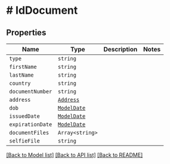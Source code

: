 # # IdDocument



## Properties

Name | Type | Description | Notes
------------ | ------------- | ------------- | -------------
| `type` | ```string``` |   |  |
| `firstName` | ```string``` |   |  |
| `lastName` | ```string``` |   |  |
| `country` | ```string``` |   |  |
| `documentNumber` | ```string``` |   |  |
| `address` | [```Address```](Address.md) |   |  |
| `dob` | [```ModelDate```](ModelDate.md) |   |  |
| `issuedDate` | [```ModelDate```](ModelDate.md) |   |  |
| `expirationDate` | [```ModelDate```](ModelDate.md) |   |  |
| `documentFiles` | ```Array<string>``` |   |  |
| `selfieFile` | ```string``` |   |  |

[[Back to Model list]](../README.md#models) [[Back to API list]](../README.md#api-endpoints) [[Back to README]](../README.md)
